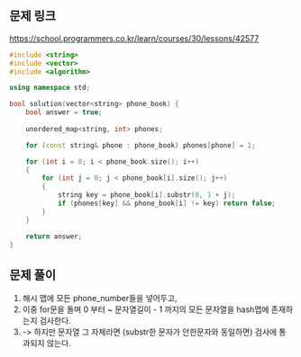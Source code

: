 ## 문제 링크
https://school.programmers.co.kr/learn/courses/30/lessons/42577

```cpp
#include <string>
#include <vector>
#include <algorithm>

using namespace std;

bool solution(vector<string> phone_book) {
	bool answer = true;
	
	unordered_map<string, int> phones;

	for (const string& phone : phone_book) phones[phone] = 1;

	for (int i = 0; i < phone_book.size(); i++)
	{
		for (int j = 0; j < phone_book[i].size(); j++)
		{
			string key = phone_book[i].substr(0, 1 + j);
			if (phones[key] && phone_book[i] != key) return false;
		}
	}

	return answer;
}
```

## 문제 풀이
1. 해시 맵에 모든 phone_number들을 넣어두고,
2. 이중 for문을 돌며 0 부터 ~ 문자열길이 - 1 까지의 모든 문자열을 hash맵에 존재하는지 검사한다. 
3. -> 하지만 문자열 그 자체라면 (substr한 문자가 안한문자와 동일하면) 검사에 통과되지 않는다.
